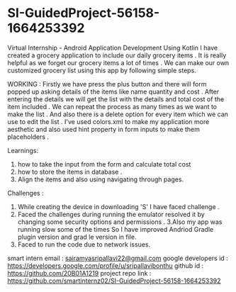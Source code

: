 # SI-GuidedProject-56158-1664253392
Virtual Internship - Android Application Development Using Kotlin
I have created a grocery application to include our daily grocery items . It is really helpful as we forget our grocery items a lot of times . We can make our own customized grocery list using this app by following simple steps.  

WORKING : 
Firstly we have press the plus button and there will form popped up asking details of the items like name quantity and cost . After entering the details we will get the list with the details and total cost of the item included . We can repeat the process as many times as we want to make the list . And also there is a delete option for every item which we can use to edit the list .
I've used colors.xml to make my application more aesthetic and also used hint property in form inputs to make them placeholders . 

Learnings:
1. how to take the input from the form and calculate total cost
2. how to store the items in database .
3.  Align the items and also using navigating through pages.

Challenges : 
1. While creating the device in downloading 'S' I have faced challenge .	
2. Faced the challenges during running the emulator resolved it by changing some security options and permissions . 
3.Also my app was running slow some of the times So I have improved Andriod Gradle plugin version and grad le version in file.
4. Faced to run the code due to network issues.



smart intern email    : sairamyasripallavi22@gmail.com
google developers id : https://developers.google.com/profile/u/sripallavibonthu
github id            : https://github.com/20B01A1219
project repo link    : https://github.com/smartinternz02/SI-GuidedProject-56158-1664253392


